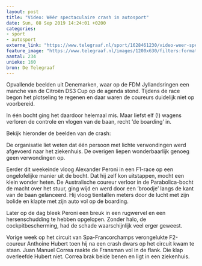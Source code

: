 ```yaml
---
layout: post
title: "Video: Wéér spectaculaire crash in autosport"
date: Sun, 08 Sep 2019 14:24:01 +0200
categories: 
- sport 
- autosport 
externe_link: "https://www.telegraaf.nl/sport/1628461230/video-weer-spectaculaire-crash-in-autosport"
feature_image: "https://www.telegraaf.nl/images/1200x630/filters:format(jpeg):quality(80)/cdn-kiosk-api.telegraaf.nl/2e828056-d23d-11e9-ab85-0255c322e81b.png"
aantal: 234
unieke: 160
bron: De Telegraaf
---
```


<p class="intro">Opvallende beelden uit Denemarken, waar op de FDM Jyllandsringen een manche van de Citroën DS3 Cup op de agenda stond. Tijdens de race begon het plotseling te regenen en daar waren de coureurs duidelijk niet op voorbereid.</p> <p>In één bocht ging het daardoor helemaal mis. Maar liefst elf (!) wagens verloren de controle en vlogen van de baan, recht ’de boarding’ in.</p><p>Bekijk hieronder de beelden van de crash:</p><p>De organisatie liet weten dat één persoon met lichte verwondingen werd afgevoerd naar het ziekenhuis. De overigen liepen wonderbaarlijk genoeg geen verwondingen op.</p><p>Eerder dit weekeinde vloog Alexander Peroni in een F1-race op een ongelofelijke manier uit de bocht. Dat hij zelf kon uitstappen, mocht een klein wonder heten. De Australische coureur verloor in de Parabolica-bocht de macht over het stuur, ging wijd en werd door een ’broodje’ langs de kant van de baan gelanceerd. Hij vloog tientallen meters door de lucht met zijn bolide en klapte met zijn auto vol op de boarding.</p><p>Later op de dag bleek Peroni een breuk in een rugwervel en een hersenschudding te hebben opgelopen. Zonder halo, de cockpitbescherming, had de schade waarschijnlijk veel erger geweest.</p><p>Vorige week op het circuit van Spa-Francorchamps verongelukte F2-coureur Anthoine Hubert toen hij na een crash dwars op het circuit kwam te staan. Juan Manuel Correa raakte de Fransman vol in de flank. Die klap overleefde Hubert niet. Correa brak beide benen en ligt in een ziekenhuis.</p>

